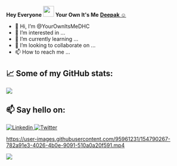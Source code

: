 **Hey Everyone**  <img src="https://github.com/TheDudeThatCode/TheDudeThatCode/blob/master/Assets/Hi.gif" width="29"> **Your Own It's Me** [**Deepak ☺**](https://linktr.ee/DeepakChourasiya) 

- 👋 Hi, I’m @YourOwnItsMeDHC
- 👀 I’m interested in ...
- 🌱 I’m currently learning ...
- 💞️ I’m looking to collaborate on ...
- 📫 How to reach me ...

<!---
YourOwnItsMeDHC/YourOwnItsMeDHC is a ✨ special ✨ repository because its `README.md` (this file) appears on your GitHub profile.
You can click the Preview link to take a look at your changes.
--->


## 📈 Some of my GitHub stats:       
![](https://komarev.com/ghpvc/?username=YourOwnItsMeDHC&style=flat-square)

## 📫 Say hello on: 
<a href="https://www.linkedin.com/in/deepak-chourasiya-079204216/">
<img alt="Linkedin" src="https://img.shields.io/badge/-Linkedin-f2f478?logo=LinkedIn&logoColor=2a6f96&style=for-the-badge">
 </a>
 <a href="https://twitter.com/DeepakC97495823">
<img alt="Twitter" src="https://img.shields.io/badge/-Twitter-blue?logo=Twitter&logoColor=white&style=for-the-badge"> </a>


https://user-images.githubusercontent.com/95961231/154790267-782a91e3-4026-4b0e-9091-510a0a20f591.mp4

<img src="https://github.com/TheDudeThatCode/TheDudeThatCode/blob/master/Assets/dino.gif">
